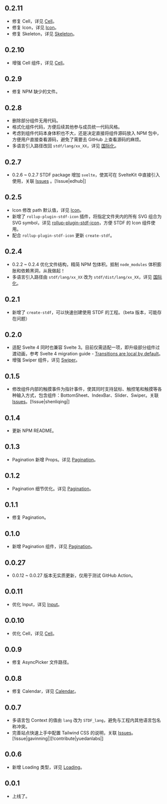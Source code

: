 ## 0.2.11

- 修复 Cell，详见 [Cell](https://stdf.design/#/components?nav=cell&tab=4)。
- 修复 Icon，详见 [Icon](https://stdf.design/#/components?nav=icon&tab=4)。
- 修复 Skeleton，详见 [Skeleton](https://stdf.design/#/components?nav=skeleton&tab=4)。

## 0.2.10

- 增强 Cell 组件，详见 [Cell](https://stdf.design/#/components?nav=cell&tab=4)。

## 0.2.9

- 修复 NPM 缺少的文件。

## 0.2.8

- 删除部分组件无用代码。
- 格式化组件代码，方便后续其他参与成员统一代码风格。
- 考虑到组件代码本身体积也不大，还是决定直接将组件源码放入 NPM 包中，方便用户直接查看源码，避免了需要去 GitHub 上查看源码的麻烦。
- 多语言引入路径改回 `stdf/lang/xx_XX`，详见 [国际化](https://stdf.design/#/guide?nav=internation)。

## 0.2.7

- 0.2.6 ~ 0.2.7 STDF package 增加 `svelte`，使其可在 SvelteKit 中直接引入使用，关联 [Issues](https://github.com/dufu1991/stdf/issues/9) 。[!issue|edhub|]

## 0.2.5

- Icon 修改 path 默认值，详见 [Icon](https://stdf.design/#/components?nav=icon&tab=4)。
- 新增了 `rollup-plugin-stdf-icon` 插件，将指定文件夹内的所有 SVG 组合为 SVG symbol，详见 [rollup-plugin-stdf-icon](https://www.npmjs.com/package/rollup-plugin-stdf-icon)，方便 STDF 的 Icon 组件使用。
- 配合 `rollup-plugin-stdf-icon` 更新 `create-stdf`。

## 0.2.4

- 0.2.2 ~ 0.2.4 优化文件结构，精简 NPM 包体积。抵制 `node_modules` 体积膨胀和依赖黑洞，从我做起！
- 多语言引入路径由 `stdf/lang/xx_XX` 改为 `stdf/dist/lang/xx_XX`，详见 [国际化](https://stdf.design/#/guide?nav=internation)。

## 0.2.1

- 新增了 `create-stdf`，可以快速创建使用 STDF 的工程。（beta 版本，可能存在问题）

## 0.2.0

- 适配 Svelte 4 同时也兼容 Svelte 3。目前仅需适配一项，即升级部分组件过渡动画，参考 Svelte 4 migration guide - [Transitions are local by default](https://svelte.dev/docs/v4-migration-guide#transitions-are-local-by-default)。
- 增强 Swiper 组件，详见 [Swiper](https://stdf.design/#/components?nav=swiper&tab=4)。

## 0.1.5

- 修改组件内部的触摸事件为指针事件，使其同时支持鼠标、触控笔和触摸等各种输入方式，包含组件：BottomSheet、IndexBar、Slider、Swiper。关联 [Issues](https://github.com/dufu1991/stdf/issues/5)。[!issue|shenliqing|]

## 0.1.4

- 更新 NPM README。

## 0.1.3

- Pagination 新增 Props。详见 [Pagination](https://stdf.design/#/components?nav=pagination&tab=4)。

## 0.1.2

- Pagination 细节优化。详见 [Pagination](https://stdf.design/#/components?nav=pagination&tab=4)。

## 0.1.1

- 修复 Pagination。

## 0.1.0

- 新增 Pagination 组件，详见 [Pagination](https://stdf.design/#/components?nav=pagination&tab=0)。

## 0.0.27

- 0.0.12 ~ 0.0.27 版本无实质更新，仅用于测试 GitHub Action。

## 0.0.11

- 优化 Input，详见 [Input](https://stdf.design/#/components?nav=input&tab=4)。

## 0.0.10

- 优化 Cell，详见 [Cell](https://stdf.design/#/components?nav=cell&tab=4)。

## 0.0.9

- 修复 AsyncPicker 文件路径。

## 0.0.8

- 修复 Calendar，详见 [Calendar](https://stdf.design/#/components?nav=calendar&tab=4)。

## 0.0.7

- 多语言包 Context 的值由 `lang` 改为 `STDF_lang`，避免与工程内其他语言包名称冲突。
- 完善站点快速上手中配置 Tailwind CSS 的说明，关联 [Issues](https://github.com/dufu1991/stdf/issues/1)。[!issue|gavinning|][!contribute|yuedanlabs|]

## 0.0.6

- 新增 Loading 类型，详见 [Loading](https://stdf.design/#/components?nav=loading&tab=4)。

## 0.0.1

- 上线了。
